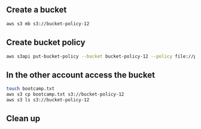 ## Create a bucket
```sh
aws s3 mb s3://bucket-policy-12
```

## Create bucket policy
```sh
aws s3api put-bucket-policy --bucket bucket-policy-12 --policy file://policy.json
```
## In the other account access the bucket

```sh
touch bootcamp.txt
aws s3 cp bootcamp.txt s3://bucket-policy-12
aws s3 ls s3://bucket-policy-12
```

## Clean up